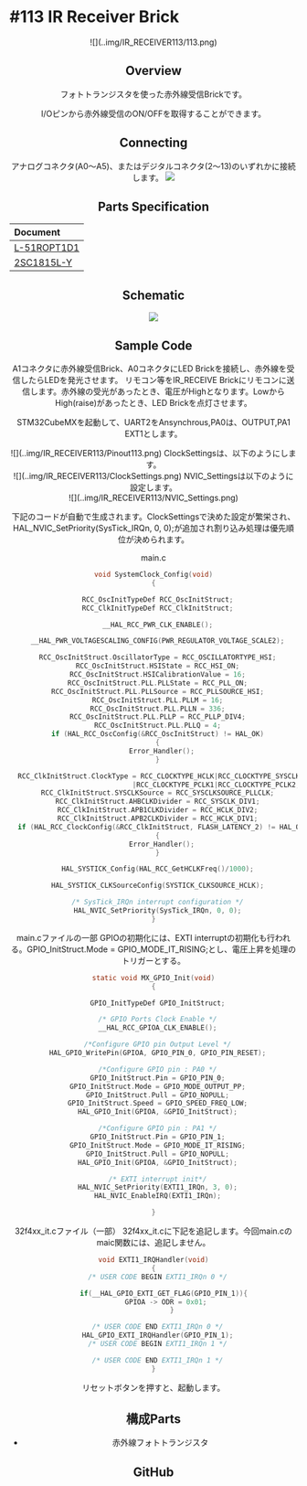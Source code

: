 # #113 IR Receiver Brick

<center>![](..img/IR_RECEIVER113/113.png)
<!--COLORME-->

## Overview
フォトトランジスタを使った赤外線受信Brickです。

I/Oピンから赤外線受信のON/OFFを取得することができます。

## Connecting

アナログコネクタ(A0〜A5)、またはデジタルコネクタ(2〜13)のいずれかに接続します。
![](/img/100_analog/connect/113_ir_receiver_connect.jpg)

## Parts Specification
| Document |
|:--|
| [L-51ROPT1D1](http://akizukidenshi.com/catalog/g/gI-04211/) |
| [2SC1815L-Y](http://akizukidenshi.com/catalog/g/gI-06475/) |

## Schematic
![](/img/100_analog/schematic/113_ir_receive.png)

## Sample Code

A1コネクタに赤外線受信Brick、A0コネクタにLED Brickを接続し、赤外線を受信したらLEDを発光させます。
リモコン等をIR_RECEIVE Brickにリモコンに送信します。赤外線の受光があったとき、電圧がHighとなります。LowからHigh(raise)があったとき、LED Brickを点灯させます。

STM32CubeMXを起動して、UART2をAnsynchrous,PA0は、OUTPUT,PA1 EXT1とします。
<center>![](..img/IR_RECEIVER113/Pinout113.png)
ClockSettingsは、以下のようにします。
<center>![](..img/IR_RECEIVER113/ClockSettings.png)
NVIC_Settingsは以下のように設定します。
<center>![](..img/IR_RECEIVER113/NVIC_Settings.png)

下記のコードが自動で生成されます。ClockSettingsで決めた設定が繁栄され、HAL_NVIC_SetPriority(SysTick_IRQn, 0, 0);が追加され割り込み処理は優先順位が決められます。

main.c
```c
void SystemClock_Config(void)
{

  RCC_OscInitTypeDef RCC_OscInitStruct;
  RCC_ClkInitTypeDef RCC_ClkInitStruct;

  __HAL_RCC_PWR_CLK_ENABLE();

  __HAL_PWR_VOLTAGESCALING_CONFIG(PWR_REGULATOR_VOLTAGE_SCALE2);

  RCC_OscInitStruct.OscillatorType = RCC_OSCILLATORTYPE_HSI;
  RCC_OscInitStruct.HSIState = RCC_HSI_ON;
  RCC_OscInitStruct.HSICalibrationValue = 16;
  RCC_OscInitStruct.PLL.PLLState = RCC_PLL_ON;
  RCC_OscInitStruct.PLL.PLLSource = RCC_PLLSOURCE_HSI;
  RCC_OscInitStruct.PLL.PLLM = 16;
  RCC_OscInitStruct.PLL.PLLN = 336;
  RCC_OscInitStruct.PLL.PLLP = RCC_PLLP_DIV4;
  RCC_OscInitStruct.PLL.PLLQ = 4;
  if (HAL_RCC_OscConfig(&RCC_OscInitStruct) != HAL_OK)
  {
    Error_Handler();
  }

  RCC_ClkInitStruct.ClockType = RCC_CLOCKTYPE_HCLK|RCC_CLOCKTYPE_SYSCLK
                              |RCC_CLOCKTYPE_PCLK1|RCC_CLOCKTYPE_PCLK2;
  RCC_ClkInitStruct.SYSCLKSource = RCC_SYSCLKSOURCE_PLLCLK;
  RCC_ClkInitStruct.AHBCLKDivider = RCC_SYSCLK_DIV1;
  RCC_ClkInitStruct.APB1CLKDivider = RCC_HCLK_DIV2;
  RCC_ClkInitStruct.APB2CLKDivider = RCC_HCLK_DIV1;
  if (HAL_RCC_ClockConfig(&RCC_ClkInitStruct, FLASH_LATENCY_2) != HAL_OK)
  {
    Error_Handler();
  }

  HAL_SYSTICK_Config(HAL_RCC_GetHCLKFreq()/1000);

  HAL_SYSTICK_CLKSourceConfig(SYSTICK_CLKSOURCE_HCLK);

  /* SysTick_IRQn interrupt configuration */
  HAL_NVIC_SetPriority(SysTick_IRQn, 0, 0);
}

```

main.cファイルの一部
GPIOの初期化には、EXTI interruptの初期化も行われる。GPIO_InitStruct.Mode = GPIO_MODE_IT_RISING;とし、電圧上昇を処理のトリガーとする。
```c
static void MX_GPIO_Init(void)
{

  GPIO_InitTypeDef GPIO_InitStruct;

  /* GPIO Ports Clock Enable */
  __HAL_RCC_GPIOA_CLK_ENABLE();

  /*Configure GPIO pin Output Level */
  HAL_GPIO_WritePin(GPIOA, GPIO_PIN_0, GPIO_PIN_RESET);

  /*Configure GPIO pin : PA0 */
  GPIO_InitStruct.Pin = GPIO_PIN_0;
  GPIO_InitStruct.Mode = GPIO_MODE_OUTPUT_PP;
  GPIO_InitStruct.Pull = GPIO_NOPULL;
  GPIO_InitStruct.Speed = GPIO_SPEED_FREQ_LOW;
  HAL_GPIO_Init(GPIOA, &GPIO_InitStruct);

  /*Configure GPIO pin : PA1 */
  GPIO_InitStruct.Pin = GPIO_PIN_1;
  GPIO_InitStruct.Mode = GPIO_MODE_IT_RISING;
  GPIO_InitStruct.Pull = GPIO_NOPULL;
  HAL_GPIO_Init(GPIOA, &GPIO_InitStruct);

  /* EXTI interrupt init*/
  HAL_NVIC_SetPriority(EXTI1_IRQn, 3, 0);
  HAL_NVIC_EnableIRQ(EXTI1_IRQn);

}
```


32f4xx_it.cファイル（一部）
32f4xx_it.cに下記を追記します。今回main.cのmaic関数には、追記しません。
```c
void EXTI1_IRQHandler(void)
{
  /* USER CODE BEGIN EXTI1_IRQn 0 */

	 if(__HAL_GPIO_EXTI_GET_FLAG(GPIO_PIN_1)){
		 GPIOA -> ODR = 0x01;   
		 }

  /* USER CODE END EXTI1_IRQn 0 */
  HAL_GPIO_EXTI_IRQHandler(GPIO_PIN_1);
  /* USER CODE BEGIN EXTI1_IRQn 1 */

  /* USER CODE END EXTI1_IRQn 1 */
}
```
リセットボタンを押すと、起動します。

## 構成Parts
- 赤外線フォトトランジスタ

## GitHub

